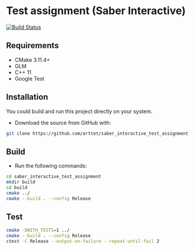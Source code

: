 # Test assignment (Saber Interactive)
[![Build Status](https://dev.azure.com/arttet/saber_interactive_test_assignment/_apis/build/status/arttet.saber_interactive_test_assignment?branchName=master)](https://dev.azure.com/arttet/saber_interactive_test_assignment/_build/latest?definitionId=5&branchName=master)

## Requirements

* CMake 3.11.4+
* GLM
* C++ 11
* Google Test

## Installation

You could build and run this project directly on your system.

* Download the source from GitHub with:

```sh
git clone https://github.com/arttet/saber_interactive_test_assignment
```

## Build

* Run the following commands:

```sh
cd saber_interactive_test_assignment
mkdir build
cd build
cmake ../
cmake --build . --config Release
```

## Test

```sh
cmake -DWITH_TESTS=1 ../
cmake --build . --config Release
ctest -C Release --output-on-failure --repeat-until-fail 2
```
